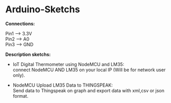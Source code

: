 # Arduino-Sketchs

**Connections:**<br>

  Pin1 --> 3.3V<br>
  Pin2 --> A0<br>
  Pin3 --> GND<br>
  
**Description sketchs:**

* IoT Digital Thermometer using NodeMCU and LM35:<br>
  connect NodeMCU AND LM35 on your local IP (Will be for network user only).<br> 
  
* NodeMCU Upload LM35 Data to THINGSPEAK:<br>
  Send data to Thingspeak on graph and export data with xml,csv or json format.<br>
